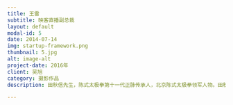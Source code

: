 ```yaml
---
title: 王雷
subtitle: 映客直播副总裁
layout: default
modal-id: 5
date: 2014-07-14
img: startup-framework.png
thumbnail: 5.jpg
alt: image-alt
project-date: 2016年
client: 吴旭
category: 摄影作品
description: 田秋信先生，陈式太极拳第十一代正脉传承人，北京陈式太极拳领军人物。田秋信先生祖籍河北宛县，1942年生于北京。师承家叔田秀臣。田秀臣先生为太极宗师陈发科先生的高足，德艺双馨，亦为一代太极名家。田秋信先生通过六十余年的勤学苦练，真积力久，功臻上乘，不仅全面继承了自陈发科先生至田秀臣先生的一脉正传，而且在继承传统的基础之上又将陈氏太极拳发展到了一个崭新的高度。

---
```

